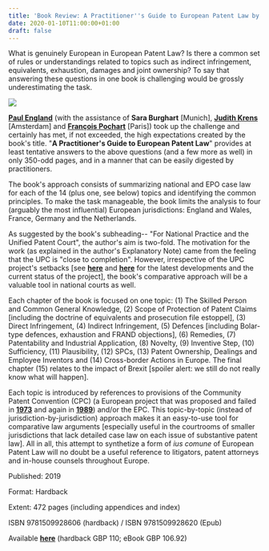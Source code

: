 ```yaml
---
title: 'Book Review: A Practitioner''s Guide to European Patent Law by Paul England'
date: 2020-01-10T11:00:00+01:00
draft: false
---
```


What is genuinely European in European Patent Law? Is there a common set of rules or understandings related to topics such as indirect infringement, equivalents, exhaustion, damages and joint ownership? To say that answering these questions in one book is challenging would be grossly underestimating the task.

[![](https://1.bp.blogspot.com/-e7rxwd6xCBU/XheVwOoKTOI/AAAAAAAAAL4/HqaN-I-0Ogk-thOXOgqf34e4T6e2Y4eMACLcBGAsYHQ/s320/PatKat.jpg)](https://1.bp.blogspot.com/-e7rxwd6xCBU/XheVwOoKTOI/AAAAAAAAAL4/HqaN-I-0Ogk-thOXOgqf34e4T6e2Y4eMACLcBGAsYHQ/s1600/PatKat.jpg)

**[Paul England](https://united-kingdom.taylorwessing.com/en/expert/view/london/paul-england-ph-d)** (with the assistance of **Sara Burghart** \[Munich\], **[Judith Krens](https://united-kingdom.taylorwessing.com/en/expert/view/amsterdam/judith-krens)** \[Amsterdam\] and **[François Pochart](https://www.august-debouzy.com/en/team/1578-francois-pochart#biographie)** \[Paris\]) took up the challenge and certainly has met, if not exceeded, the high expectations created by the book's title. "**A Practitioner's Guide to European Patent Law**" provides at least tentative answers to the above questions (and a few more as well) in only 350-odd pages, and in a manner that can be easily digested by practitioners. 

  

The book's approach consists of summarizing national and EPO case law for each of the 14 (plus one, see below) topics and identifying the common principles. To make the task manageable, the book limits the analysis to four (arguably the most influential) European jurisdictions: England and Wales, France, Germany and the Netherlands. 

  

As suggested by the book's subheading-- "For National Practice and the Unified Patent Court", the author's aim is two-fold. The motivation for the work (as explained in the author's Explanatory Note) came from the feeling that the UPC is "close to completion". However, irrespective of the UPC project's setbacks \[see **[here](http://ipkitten.blogspot.com/2019/11/breaking-german-constitutional-court.html)** and **[here](http://ipkitten.blogspot.com/2019/11/can-uk-become-and-stay-member-of-upc.html)** for the latest developments and the current status of the project\], the book's comparative approach will be a valuable tool in national courts as well. 

  

Each chapter of the book is focused on one topic: (1) The Skilled Person and Common General Knowledge, (2) Scope of Protection of Patent Claims \[including the doctrine of equivalents and prosecution file estoppel\], (3) Direct Infringement, (4) Indirect Infringement, (5) Defences \[including Bolar-type defences, exhaustion and FRAND objections\], (6) Remedies, (7) Patentability and Industrial Application, (8) Novelty, (9) Inventive Step, (10) Sufficiency, (11) Plausibility, (12) SPCs, (13) Patent Ownership, Dealings and Employee Inventors and (14) Cross-border Actions in Europe. The final chapter (15) relates to the impact of Brexit \[spoiler alert: we still do not really know what will happen\]. 

  

Each topic is introduced by references to provisions of the Community Patent Convention (CPC) (a European project that was proposed and failed in **[1973](https://eur-lex.europa.eu/LexUriServ/LexUriServ.do?uri=OJ:L:1976:017:0001:0028:EN:PDF)** and again in **[1989](https://eur-lex.europa.eu/LexUriServ/LexUriServ.do?uri=CELEX:41989A0695(01):EN:HTML)**) and/or the EPC. This topic-by-topic (instead of jurisdiction-by-jurisdiction) approach makes it an easy-to-use tool for comparative law arguments \[especially useful in the courtrooms of smaller jurisdictions that lack detailed case law on each issue of substantive patent law\]. All in all, this attempt to synthetize a form of _ius comune_ of European Patent Law will no doubt be a useful reference to litigators, patent attorneys and in-house counsels throughout Europe. 

  

Published: 2019

Format: Hardback

Extent: 472 pages (including appendices and index)

ISBN 9781509928606 (hardback) / ISBN 9781509928620 (Epub)

Available **[here](https://www.bloomsburyprofessional.com/uk/a-practitioners-guide-to-european-patent-law-9781509928606/)** (hardback GBP 110; eBook GBP 106.92)